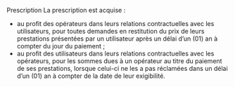 Prescription
La prescription est acquise :
- au profit des opérateurs dans leurs relations contractuelles avec les utilisateurs, pour toutes demandes en restitution du prix de leurs prestations présentées par un utilisateur après un délai d’un (01) an à compter du jour du paiement ;
- au profit des utilisateurs dans leurs relations contractuelles avec les opérateurs, pour les sommes dues à un opérateur au titre du paiement de ses prestations, lorsque celui-ci ne les a pas réclamées dans un délai d’un (01) an à compter de la date de leur exigibilité.